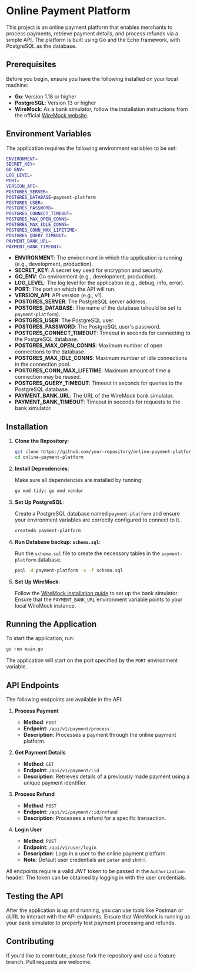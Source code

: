 # Online Payment Platform

This project is an online payment platform that enables merchants to process payments, retrieve payment details, and process refunds via a simple API. The platform is built using Go and the Echo framework, with PostgreSQL as the database.

## Prerequisites

Before you begin, ensure you have the following installed on your local machine:

- **Go**: Version 1.18 or higher
- **PostgreSQL**: Version 13 or higher
- **WireMock**: As a bank simulator, follow the installation instructions from the official [WireMock website](https://wiremock.org/docs/download-and-installation/).

## Environment Variables

The application requires the following environment variables to be set:

```bash
ENVIRONMENT=
SECRET_KEY=
GO_ENV=
LOG_LEVEL=
PORT=
VERSION_API=
POSTGRES_SERVER=
POSTGRES_DATABASE=payment-platform
POSTGRES_USER=
POSTGRES_PASSWORD=
POSTGRES_CONNECT_TIMEOUT=
POSTGRES_MAX_OPEN_CONNS=
POSTGRES_MAX_IDLE_CONNS=
POSTGRES_CONN_MAX_LIFETIME=
POSTGRES_QUERY_TIMEOUT=
PAYMENT_BANK_URL=
PAYMENT_BANK_TIMEOUT=
```

- **ENVIRONMENT**: The environment in which the application is running (e.g., development, production).
- **SECRET_KEY**: A secret key used for encryption and security.
- **GO_ENV**: Go environment (e.g., development, production).
- **LOG_LEVEL**: The log level for the application (e.g., debug, info, error).
- **PORT**: The port on which the API will run.
- **VERSION_API**: API version (e.g., v1).
- **POSTGRES_SERVER**: The PostgreSQL server address.
- **POSTGRES_DATABASE**: The name of the database (should be set to `payment-platform`).
- **POSTGRES_USER**: The PostgreSQL user.
- **POSTGRES_PASSWORD**: The PostgreSQL user's password.
- **POSTGRES_CONNECT_TIMEOUT**: Timeout in seconds for connecting to the PostgreSQL database.
- **POSTGRES_MAX_OPEN_CONNS**: Maximum number of open connections to the database.
- **POSTGRES_MAX_IDLE_CONNS**: Maximum number of idle connections in the connection pool.
- **POSTGRES_CONN_MAX_LIFETIME**: Maximum amount of time a connection may be reused.
- **POSTGRES_QUERY_TIMEOUT**: Timeout in seconds for queries to the PostgreSQL database.
- **PAYMENT_BANK_URL**: The URL of the WireMock bank simulator.
- **PAYMENT_BANK_TIMEOUT**: Timeout in seconds for requests to the bank simulator.

## Installation

1. **Clone the Repository**:

   ```bash
   git clone https://github.com/your-repository/online-payment-platform.git
   cd online-payment-platform
   ```

2. **Install Dependencies**:

   Make sure all dependencies are installed by running:

   ```bash
   go mod tidy; go mod vendor
   ```

3. **Set Up PostgreSQL**:

   Create a PostgreSQL database named `payment-platform` and ensure your environment variables are correctly configured to connect to it.

   ```bash
   createdb payment-platform
   ```

4. **Run Database backup: `schema.sql`**:

   Run the `schema.sql` file to create the necessary tables in the `payment-platform` database.

   ```bash
   psql -d payment-platform -a -f schema.sql
   ```

5. **Set Up WireMock**:

   Follow the [WireMock installation guide](https://wiremock.org/docs/download-and-installation/) to set up the bank simulator. Ensure that the `PAYMENT_BANK_URL` environment variable points to your local WireMock instance.

## Running the Application

To start the application, run:

```bash
go run main.go
```

The application will start on the port specified by the `PORT` environment variable.

## API Endpoints

The following endpoints are available in the API:

1. **Process Payment**
    - **Method**: `POST`
    - **Endpoint**: `/api/v1/payment/process`
    - **Description**: Processes a payment through the online payment platform.

2. **Get Payment Details**
    - **Method**: `GET`
    - **Endpoint**: `/api/v1/payment/:id`
    - **Description**: Retrieves details of a previously made payment using a unique payment identifier.

3. **Process Refund**
    - **Method**: `POST`
    - **Endpoint**: `/api/v1/payment/:id/refund`
    - **Description**: Processes a refund for a specific transaction.

4. **Login User**
    - **Method**: `POST`
    - **Endpoint**: `/api/v1/user/login`
    - **Description**: Logs in a user to the online payment platform.
    - **Note**: Default user credentials are `peter` and `shhh!`.

All endpoints require a valid JWT token to be passed in the `Authorization` header. The token can be obtained by logging in with the user credentials.

## Testing the API

After the application is up and running, you can use tools like Postman or cURL to interact with the API endpoints. Ensure that WireMock is running as your bank simulator to properly test payment processing and refunds.

## Contributing

If you'd like to contribute, please fork the repository and use a feature branch. Pull requests are welcome.

